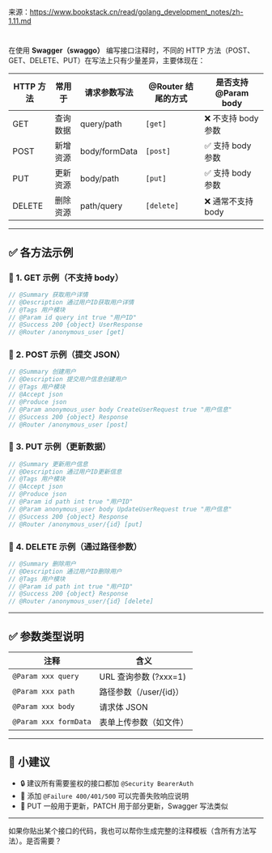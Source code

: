 

来源：https://www.bookstack.cn/read/golang_development_notes/zh-1.11.md

#   


在使用 **Swagger（swaggo）** 编写接口注释时，不同的 HTTP 方法（POST、GET、DELETE、PUT）在写法上只有少量差异，主要体现在：

| HTTP 方法 | 常用于  | 请求参数写法        | @Router 结尾的方式 | 是否支持 @Param body |
| ------- | ---- | ------------- | ------------- | ---------------- |
| GET     | 查询数据 | query/path    | `[get]`       | ❌ 不支持 body 参数    |
| POST    | 新增资源 | body/formData | `[post]`      | ✅ 支持 body 参数     |
| PUT     | 更新资源 | body/path     | `[put]`       | ✅ 支持 body 参数     |
| DELETE  | 删除资源 | path/query    | `[delete]`    | ❌ 通常不支持 body     |

---

## ✅ 各方法示例

### 🔵 1. GET 示例（不支持 body）

```go
// @Summary 获取用户详情
// @Description 通过用户ID获取用户详情
// @Tags 用户模块
// @Param id query int true "用户ID"
// @Success 200 {object} UserResponse
// @Router /anonymous_user [get]
```

### 🔵 2. POST 示例（提交 JSON）

```go
// @Summary 创建用户
// @Description 提交用户信息创建用户
// @Tags 用户模块
// @Accept json
// @Produce json
// @Param anonymous_user body CreateUserRequest true "用户信息"
// @Success 200 {object} Response
// @Router /anonymous_user [post]
```

### 🔵 3. PUT 示例（更新数据）

```go
// @Summary 更新用户信息
// @Description 通过用户ID更新信息
// @Tags 用户模块
// @Accept json
// @Produce json
// @Param id path int true "用户ID"
// @Param anonymous_user body UpdateUserRequest true "用户信息"
// @Success 200 {object} Response
// @Router /anonymous_user/{id} [put]
```

### 🔵 4. DELETE 示例（通过路径参数）

```go
// @Summary 删除用户
// @Description 通过用户ID删除用户
// @Tags 用户模块
// @Param id path int true "用户ID"
// @Success 200 {object} Response
// @Router /anonymous_user/{id} [delete]
```

---

## ✅ 参数类型说明

| 注释                    | 含义                |
| --------------------- | ----------------- |
| `@Param xxx query`    | URL 查询参数 (?xxx=1) |
| `@Param xxx path`     | 路径参数（/user/{id}）  |
| `@Param xxx body`     | 请求体 JSON          |
| `@Param xxx formData` | 表单上传参数（如文件）       |

---

## 🧠 小建议

* 🔒 建议所有需要鉴权的接口都加 `@Security BearerAuth`
* 🧪 添加 `@Failure 400/401/500` 可以完善失败响应说明
* 🔄 PUT 一般用于更新，PATCH 用于部分更新，Swagger 写法类似

---

如果你贴出某个接口的代码，我也可以帮你生成完整的注释模板（含所有方法写法）。是否需要？
